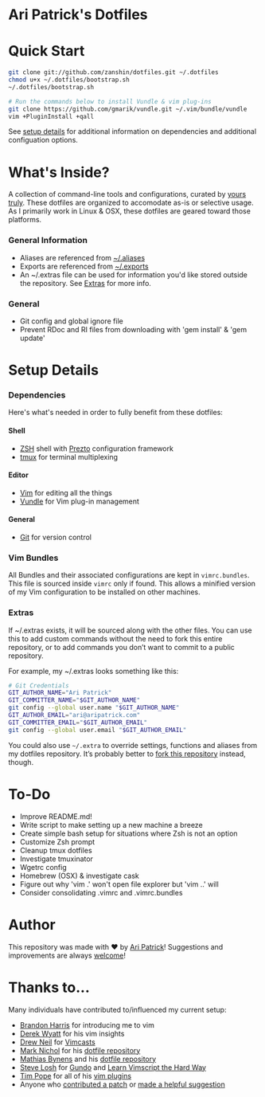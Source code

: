 Ari Patrick's Dotfiles
===============================

# Quick Start
```bash
git clone git://github.com/zanshin/dotfiles.git ~/.dotfiles
chmod u+x ~/.dotfiles/bootstrap.sh
~/.dotfiles/bootstrap.sh

# Run the commands below to install Vundle & vim plug-ins
git clone https://github.com/gmarik/vundle.git ~/.vim/bundle/vundle
vim +PluginInstall +qall
```

See [setup details](#setup-details) for additional information on dependencies
and additional configuation options.

# What's Inside?
A collection of command-line tools and configurations, curated by [yours
truly](#author). These dotfiles are organized to accomodate as-is or selective
usage. As I primarily work in Linux & OSX, these dotfiles are geared toward
those platforms.

### General Information
* Aliases are referenced from [~/.aliases](../aliases)
* Exports are referenced from [~/.exports](../exports)
* An ~/.extras file can be used for information you'd like stored outside the
repository. See [Extras](#extras) for more info.

### General
* Git config and global ignore file
* Prevent RDoc and RI files from downloading with 'gem install' & 'gem update'

# Setup Details
### Dependencies
Here's what's needed in order to fully benefit from these dotfiles:

#### Shell
* [ZSH](http://www.zsh.org/) shell with
	[Prezto](https://github.com/sorin-ionescu/prezto) configuration framework
* [tmux](https://tmux.github.io/) for terminal multiplexing

#### Editor
* [Vim](http://www.vim.org/) for editing all the things
* [Vundle](https://github.com/VundleVim/Vundle.vim) for Vim plug-in management

#### General
* [Git](https://git-scm.com/) for version control

### Vim Bundles
All Bundles and their associated configurations are kept in `vimrc.bundles`.
This file is sourced inside `vimrc` only if found. This allows a minified
version of my Vim configuration to be installed on other machines.

### Extras
If ~/.extras exists, it will be sourced along with the other files. You can use
this to add custom commands without the need to fork this entire repository, or
to add commands you don’t want to commit to a public repository.

For example, my ~/.extras looks something like this:

```bash
# Git Credentials
GIT_AUTHOR_NAME="Ari Patrick"
GIT_COMMITTER_NAME="$GIT_AUTHOR_NAME"
git config --global user.name "$GIT_AUTHOR_NAME"
GIT_AUTHOR_EMAIL="ari@aripatrick.com"
GIT_COMMITTER_EMAIL="$GIT_AUTHOR_EMAIL"
git config --global user.email "$GIT_AUTHOR_EMAIL"
```

You could also use `~/.extra` to override settings, functions and aliases from
my dotfiles repository. It’s probably better to [fork this
repository](https://github.com/aripatrick/dotfiles/fork) instead, though.

# To-Do
* Improve README.md!
* Write script to make setting up a new machine a breeze
* Create simple bash setup for situations where Zsh is not an option
* Customize Zsh prompt
* Cleanup tmux dotfiles
* Investigate tmuxinator
* Wgetrc config
* Homebrew (OSX) & investigate cask
* Figure out why 'vim .' won't open file explorer but 'vim ..' will
* Consider consolidating .vimrc and .vimrc.bundles

# Author
This repository was made with &#9829; by [Ari
Patrick](https://github.com/aripatrick/)! Suggestions and improvements are
always [welcome](https://github.com/mathiasbynens/dotfiles/issues)!

# Thanks to...

Many individuals have contributed to/influenced my current setup:

* [Brandon Harris](https://github.com/irrigger) for introducing me to vim
* [Derek Wyatt](http://derekwyatt.org) for his vim insights
* [Drew Neil](https://github.com/nelstrom) for [Vimcasts](http://vimcasts.org)
* [Mark Nichol](https://github.com/zanshin) for his [dotfile
	repository](https://github.com/zanshin/dotfiles)
* [Mathias Bynens](https://mathiasbynens.be/) and his [dotfile
	repository](https://github.com/mathiasbynens/dotfiles)
* [Steve Losh](http://stevelosh.com) for
	[Gundo](http://stevelosh.com/projects/gundo/) and [Learn Vimscript the Hard Way](http://stevelosh.com/projects/learnvimscriptthehardway/)
* [Tim Pope](http://tbaggery.com/) for all of his [vim
	plugins](https://github.com/tpope)
* Anyone who [contributed a
	patch](https://github.com/aripatrick/dotfiles/contributors) or [made a
	helpful suggestion](https://github.com/aripatrick/dotfiles/issues)
